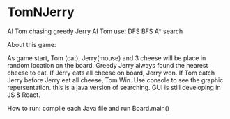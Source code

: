 # TomNJerry
AI Tom chasing greedy Jerry
AI Tom use: DFS BFS A* search

About this game:


As game start, Tom (cat), Jerry(mouse) and 3 cheese will be place in random location on the board. 
Greedy Jerry always found the nearest cheese to eat.
If Jerry eats all cheese on board, Jerry won.
If Tom catch Jerry before Jerry eat all cheese, Tom Win.
Use console to see the graphic repersentation. 
this is a java version of searching. 
GUI is still developing in JS & React. 

How to run:
complie each Java file and run Board.main()

